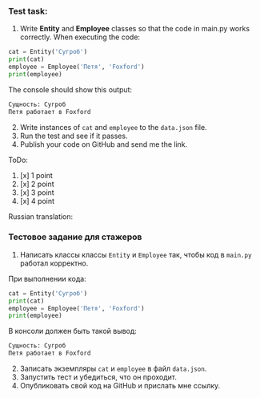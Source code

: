 ### Test task:
1. Write **Entity** and **Employee** classes so that the code in main.py works correctly.
When executing the code:

```python
cat = Entity('Сугроб')
print(cat)
employee = Employee('Петя', 'Foxford')
print(employee)
```
The console should show this output:
```bash
Сущность: Сугроб
Петя работает в Foxford
```
2. Write instances of `cat` and `employee` to the `data.json` file.
3. Run the test and see if it passes.
4. Publish your code on GitHub and send me the link.

ToDo:
1. [x] 1 point
2. [x] 2 point
3. [x] 3 point
4. [x] 4 point

Russian translation:
### Тестовое задание для стажеров

1. Написать классы классы `Entity` и `Employee` так, чтобы код в `main.py` работал корректно.

При выполнении кода:
```python
cat = Entity('Сугроб')
print(cat)
employee = Employee('Петя', 'Foxford')
print(employee)
```

 В консоли должен быть такой вывод:
```bash
Сущность: Сугроб
Петя работает в Foxford
```
2. Записать экземпляры `cat` и `employee` в файл `data.json`.
3. Запустить тест и убедиться, что он проходит.
4. Опубликовать свой код на GitHub и прислать мне ссылку.